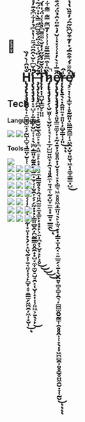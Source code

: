 <!-- 아이콘 관련 URL: https://simpleicons.org/ -->
<!-- 뱃지 관련 URL: https://shields.io/ -->

# 👋 &nbsp;&nbsp;&nbsp;&nbsp;&nbsp;&nbsp;&nbsp;&nbsp;&nbsp;&nbsp;&nbsp;&nbsp;&nbsp;&nbsp;&nbsp;&nbsp;&nbsp;&nbsp;&nbsp;&nbsp;&nbsp;&nbsp;&nbsp;&nbsp;&nbsp;&nbsp;&nbsp;&nbsp;&nbsp;&nbsp;&nbsp;&nbsp;&nbsp;&nbsp;&nbsp;&nbsp;&nbsp;&nbsp;&nbsp;&nbsp;&nbsp;&nbsp;&nbsp;&nbsp;&nbsp;&nbsp;&nbsp;&nbsp;&nbsp;&nbsp;&nbsp;&nbsp;&nbsp;&nbsp;&nbsp;&nbsp;&nbsp;&nbsp;&nbsp;&nbsp;&nbsp;&nbsp;&nbsp;&nbsp;&nbsp;&nbsp;&nbsp;&nbsp;&nbsp;&nbsp;&nbsp;&nbsp;&nbsp;&nbsp;&nbsp;&nbsp;&nbsp;&nbsp;&nbsp;&nbsp; H̵̢̡̧̢̧̧̡̢̢̨͎̠̻͓̮̼͓̗̰̺̩̻̞̘̳̤̦̮͎̜̝̠͙͚̞͈͔͖͙̼͙̱͔̜̩̙̝̦͎͈͓̰͎͓͍̹̟̖̗͕̝̤̖̰͕̹̱͔͈̜͕̹̙̻͙̝̞͍̳̫̗͖̪̯̦͖̩̟̬͎̐̎̑͑̀̒̏̚̕̚͜ͅi̵̧̢̡̧̡̧̡̛͔̞̺̩͕̱͓̳̙̬̺͔͎͔̖̫̪̝̳͈͙̰̱̭͍̝̰̼̣̲̞͔̹̮̭͎̗̦̗͖̣͓̣͕̳͈̲̬̯̦̪̰͇̳̥̭̯̟̣̺͔̼̞̼̬̠̺̘̯͕̜̬̹̝͎͎̹͈͖͕͍̖͕̙̒̌͆͐̌͛̂̑̈́͌͑̔̽͆̉̓͋͆̐̄̓̽̈͂̔̐̿͑̃͑̀̆̀͒̍̊̇̔͗́̒͑̽̎͘͜ ̶̧̨̡̨̨̨̧̪̯͎̠̩̣̗̱̮̮̲̖͚̠͕͙̪̝͖̠̞̙̝̣͓͉̠̼̩̳̰̥̖͕̭̘͈̯̫̫̠̼͓͚̙̦̟͙̙͕͍͎̪̟͕̬͓͓̙͕̥̄̀́̀̓́́̈́͑̅͑̈́͒͌͆̋̿̀̇͐̈́̃̔̓͗͂̓̎͐̅̊͒̓̂͛͌̒̉̑́̽͊̋̆̀̈́̂̀̌̓̀̀̃̒͊͋̀̎̊̈̿̊̋̇̏̓̓͒̏̿͛͆̂̈́͛̊͒̀̂̋̍̕̚̚̕͜͜͜͜͜͝͝͝͝͝T̷̨̨̛̛̛̛̩̣̜̪̬̩͇̬̙͈͈̾̏̆̌̉̌̋͑̒̆͛͌̄̄͆̉̏̾͑̈́̍̔́̏̅̀͆̊͊͗̿͆̍͐́̈́̍́̏͗̌̈́̋̔̄̐́̊̄̄̈̌͗̔̄̓̊̊̂̔͑̾̔̏̓͌̅͌̏͋̆̿̊̀̐̈̈́̍̈́̈́̏̐́̑̏̆̈́̔͘̕͘̕͘̕͠͝͝͝͝͝͠͝͝͝͝͠͝͝h̷̡̨̢̧̡̨̧̗͎̮̫͈̜͉̮̤͔̦̘͔̜̟̲̦̺̺͍͖͙̦̯͉̘̥̯̼͎͍̘̼̜̰̟̺̞̫̼̟͙̲͍͙̲͇̭̏̈̍͒͆̅̃̅͌͗͗͗͐̓̄͆͂̿͊̿͊͋̓̀̀̃̿̈́̔̿͋̿̚͜͝͝ͅê̸̡̨̧̢̡̨̧̡̡̨̧̛̛̛͔͈̞͇͍͚̦͎̟̰̣̱͙͕͈̥͈̣̹̬̣͔̜̠͓͕͇͉͖̠̥̥͖̟͇͈̘̖̙͕̫̘̗͙̦̳̣̫̩̭͔̠͍̲̼̗͔̱͓̖̬̭͍̞̻̝̻͕̯͉̦̻̻̫̭̬̰̳̹̯̥̥̭͎̜̟̖̣͙͖̪̻̭̹͈̥̻̥̤͖̭̮̣̞̜̰̬̄̅̍͛̀̓̇͑͑̽̇̾̆̒͛͊̈͐̑̉̈́̈́͊̓̆̀͛̈́̀̂̈̌̈́̄͌̑͆̆͗͒̊͌̆͆̑̈́͛̿͑̐̒͗̔̽̆͑̈͂̆̔͒̏͗̏̕̚͘͘̚̕͜͝͝͝͝ͅͅͅͅŗ̶̨̨̢̱̖͔̣̭̱͈͍̟͍͈̜̦̻̞͇̜̦͈̾̂͜ͅͅę̸̧̛̛̛̠̣̜̖̩̳̞͎̥̰̰͈͙͖͇̫̯͇͎̝͖̯͓̬͙͈̬̘͖͓̘͚̞̳͚̣̺̽̑͌̉́͒̂̅́̇̓͊͒̌͆̏̃̂́̓͌̏̔̔̌̂̅́̅̆͋̊͑̍̆̇̓̀̓͆̏͐̾͛̾̊̿̿̓̐̀̌̃̊́͊̈́͑̈́̈͑͐͊̆͂̍̅̀͌̀̌̊̀̓͌̈̔͗̀͋̎̽̃̓̌̂̓̿͆̒̿̚̕͘̚̕͘̕͜͝͝͝͝͠͠ <!-- zalgo text -->
<!--
## Carrer

### (주) 마켓보로
- 2020.10 ~
- WCC, Commerce Dev팀/프론트엔드 개발자
- Vue(Nuxt), React(Next)를 사용하여 웹/모바일 환경 서비스 개발
- GraphQL(Apollo, Relay)를 사용하여 백엔드와의 소통
- Flutter를 사용하여 웹뷰 앱 개발
- DataDog을 활용한 서비스 모니터링 및 사용자 경험 증진
- Bitbucket Pipeline 구성
- Storybook을 이용하여 디자이너와의 소통

### (주) 코렌스
- 2019.07 - 2020.10
- 소프트웨어개발팀/프론트엔드 개발자 
- AWS Amplify를 활용한 웹 앱 인프라 구축
    - AppSync(GraphQL), CloudFront 등 사용.
- Vue, Quesar Framework, Electron을 이용한 데스크탑 앱, 웹 앱 개발

-->

## Tech
**Languages**    
    
<code style="display: inline-flex; justify-content: center; align-items: center;"><img src="https://img.shields.io/badge/-JavaScript-grey?logo=javascript"/></code>
<code style="display: inline-flex; justify-content: center; align-items: center;"><img src="https://img.shields.io/badge/-TypeScript-grey?logo=typescript"/></code>
   
   
**Tools**     
     
<code style="display: inline-flex; justify-content: center; align-items: center;"><img src="https://img.shields.io/badge/-Git-grey?logo=git"/></code>
<br />
<code style="display: inline-flex; justify-content: center; align-items: center;"><img src="https://img.shields.io/badge/-Vue-grey?logo=Vue.js"/></code>
<code style="display: inline-flex; justify-content: center; align-items: center;"><img src="https://img.shields.io/badge/-React-grey?logo=react"/></code>
<code style="display: inline-flex; justify-content: center; align-items: center;"><img src="https://img.shields.io/badge/-Flutter-grey?logo=Flutter"/></code>
<code style="display: inline-flex; justify-content: center; align-items: center;"><img src="https://img.shields.io/badge/-Next.js-grey?logo=nextdotjs"/></code>
<br />
<code style="display: inline-flex; justify-content: center; align-items: center;"><img src="https://img.shields.io/badge/-GraphQL-grey?logo=graphql"/></code>
<code style="display: inline-flex; justify-content: center; align-items: center;"><img src="https://img.shields.io/badge/-Apollo-grey?logo=apollographql"/></code>
<code style="display: inline-flex; justify-content: center; align-items: center;"><img src="https://img.shields.io/badge/-Relay-grey?logo=relay"/></code>
<br />
<code style="display: inline-flex; justify-content: center; align-items: center;"><img src="https://img.shields.io/badge/-Storybook-grey?logo=storybook"/></code>
<code style="display: inline-flex; justify-content: center; align-items: center;"><img src="https://img.shields.io/badge/-Jest-grey?logo=jest"/></code>
<code style="display: inline-flex; justify-content: center; align-items: center;"><img src="https://img.shields.io/badge/-Vitest-grey?logo=vitest"/></code>
<br />
<code style="display: inline-flex; justify-content: center; align-items: center;"><img src="https://img.shields.io/badge/-Scss/Sass-grey?logo=sass"/></code>
<code style="display: inline-flex; justify-content: center; align-items: center;"><img src="https://img.shields.io/badge/-StyledComponents-grey?logo=styledComponents"/></code>
<code style="display: inline-flex; justify-content: center; align-items: center;"><img src="https://img.shields.io/badge/-TailwindCSS-grey?logo=tailwindcss"/></code>
<br />
<code style="display: inline-flex; justify-content: center; align-items: center;"><img src="https://img.shields.io/badge/-Node.js-grey?logo=node.js"/></code>
<code style="display: inline-flex; justify-content: center; align-items: center;"><img src="https://img.shields.io/badge/-Bun-grey?logo=bun"/></code>
<br />
<code style="display: inline-flex; justify-content: center; align-items: center;"><img src="https://img.shields.io/badge/-Npm-grey?logo=npm"/></code>
<code style="display: inline-flex; justify-content: center; align-items: center;"><img src="https://img.shields.io/badge/-Yarn-grey?logo=yarn"/></code>
<code style="display: inline-flex; justify-content: center; align-items: center;"><img src="https://img.shields.io/badge/-Pnpm-grey?logo=pnpm"/></code>
<br />
<code style="display: inline-flex; justify-content: center; align-items: center;"><img src="https://img.shields.io/badge/-Jira-grey?logo=jira"/></code>
<code style="display: inline-flex; justify-content: center; align-items: center;"><img src="https://img.shields.io/badge/-Bitbucket-grey?logo=bitbucket"/></code>
<code style="display: inline-flex; justify-content: center; align-items: center;"><img src="https://img.shields.io/badge/-Github-grey?logo=github"/></code>

<!--
**Learning**    
    
<code style="display: inline-flex; justify-content: center; align-items: center;"><img src="https://img.shields.io/badge/-Tensorflow-grey?logo=tensorflow"/></code>
<code style="display: inline-flex; justify-content: center; align-items: center;"><img src="https://img.shields.io/badge/-Nestjs-grey?logo=nestjs"/></code>
-->

